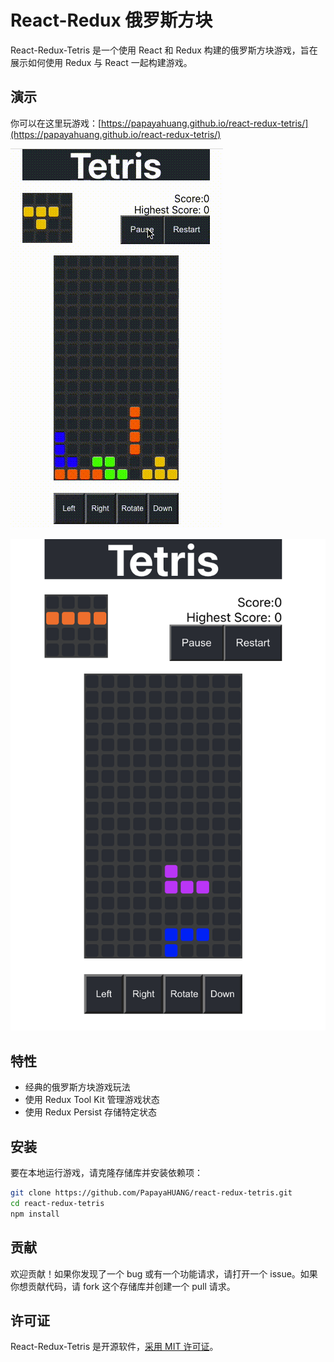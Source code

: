 # React-Redux 俄罗斯方块

React-Redux-Tetris 是一个使用 React 和 Redux 构建的俄罗斯方块游戏，旨在展示如何使用 Redux 与 React 一起构建游戏。

## 演示

你可以在这里玩游戏：[https://papayahuang.github.io/react-redux-tetris/](https://papayahuang.github.io/react-redux-tetris/)

![GIF](https://raw.githubusercontent.com/PapayaHUANG/images/main/img/%E5%B1%8F%E5%B9%95%E5%BD%95%E5%88%B62023-02-28-14.36.54.gif)

![display](https://raw.githubusercontent.com/PapayaHUANG/images/main/img/%E6%88%AA%E5%B1%8F2023-02-27%2021.25.49.png)

## 特性

- 经典的俄罗斯方块游戏玩法
- 使用 Redux Tool Kit 管理游戏状态
- 使用 Redux Persist 存储特定状态

## 安装

要在本地运行游戏，请克隆存储库并安装依赖项：

```bash
git clone https://github.com/PapayaHUANG/react-redux-tetris.git
cd react-redux-tetris
npm install
```

## 贡献

欢迎贡献！如果你发现了一个 bug 或有一个功能请求，请打开一个 issue。如果你想贡献代码，请 fork 这个存储库并创建一个 pull 请求。

## 许可证

React-Redux-Tetris 是开源软件，[采用 MIT 许可证](./LICENSE)。
